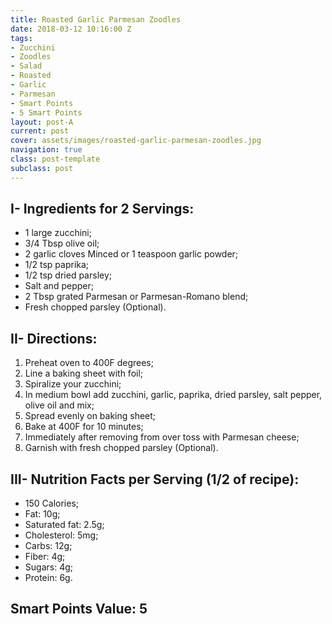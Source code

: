 ```yaml
---
title: Roasted Garlic Parmesan Zoodles
date: 2018-03-12 10:16:00 Z
tags:
- Zucchini
- Zoodles
- Salad
- Roasted
- Garlic
- Parmesan
- Smart Points
- 5 Smart Points
layout: post-A
current: post
cover: assets/images/roasted-garlic-parmesan-zoodles.jpg
navigation: true
class: post-template
subclass: post
---
```


## I- Ingredients for 2 Servings:

* 1 large zucchini;
* 3/4 Tbsp olive oil;
* 2 garlic cloves Minced or 1 teaspoon garlic powder;
* 1/2 tsp paprika;
* 1/2 tsp dried parsley;
* Salt and pepper;
* 2 Tbsp grated Parmesan or Parmesan-Romano blend;
* Fresh chopped parsley (Optional).

## II- Directions:

1. Preheat oven to 400F degrees;
2. Line a baking sheet with foil;
3. Spiralize your zucchini;
4. In medium bowl add zucchini, garlic, paprika, dried parsley, salt pepper, olive oil and mix;
5. Spread evenly on baking sheet;
6. Bake at 400F for 10 minutes;
7. Immediately after removing from over toss with Parmesan cheese;
8. Garnish with fresh chopped parsley (Optional).

## III- Nutrition Facts per Serving (1/2 of recipe):

* 150 Calories;
* Fat: 10g;
* Saturated fat: 2.5g;
* Cholesterol: 5mg;
* Carbs: 12g;
* Fiber: 4g;
* Sugars: 4g;
* Protein: 6g.

## Smart Points Value: 5
